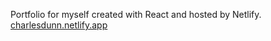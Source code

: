 Portfolio for myself created with React and hosted by Netlify. [charlesdunn.netlify.app](https://charlesdunn.netlify.app)
